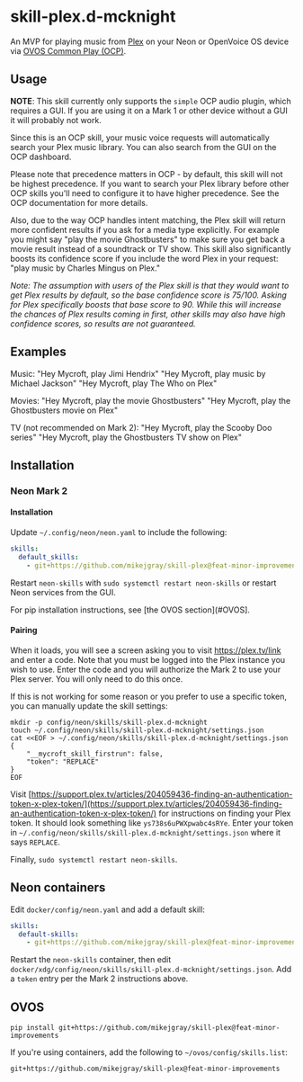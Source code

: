 # skill-plex.d-mcknight

An MVP for playing music from [Plex](https://plex.tv) on your Neon or OpenVoice OS device via [OVOS Common Play (OCP)](https://github.com/OpenVoiceOS/ovos-ocp-audio-plugin).

## Usage

**NOTE**: This skill currently only supports the `simple` OCP audio plugin, which requires a GUI. If you are using it on a Mark 1 or other device without a GUI it will probably not work.

Since this is an OCP skill, your music voice requests will automatically search your Plex music library. You can also search from the GUI on the OCP dashboard.

Please note that precedence matters in OCP - by default, this skill will not be highest precedence. If you want to search your Plex library before other OCP skills you'll need to configure it to have higher precedence. See the OCP documentation for more details.

Also, due to the way OCP handles intent matching, the Plex skill will return more confident results if you ask for a media type explicitly. For example you might say "play the movie Ghostbusters" to make sure you get back a movie result instead of a soundtrack or TV show. This skill also significantly boosts its confidence score if you include the word Plex in your request: "play music by Charles Mingus on Plex."

_Note: The assumption with users of the Plex skill is that they would want to get Plex results by default, so the base confidence score is 75/100. Asking for Plex specifically boosts that base score to 90. While this will increase the chances of Plex results coming in first, other skills may also have high confidence scores, so results are not guaranteed._

## Examples

Music:
"Hey Mycroft, play Jimi Hendrix"
"Hey Mycroft, play music by Michael Jackson"
"Hey Mycroft, play The Who on Plex"

Movies:
"Hey Mycroft, play the movie Ghostbusters"
"Hey Mycroft, play the Ghostbusters movie on Plex"

TV (not recommended on Mark 2):
"Hey Mycroft, play the Scooby Doo series"
"Hey Mycroft, play the Ghostbusters TV show on Plex"

## Installation

### Neon Mark 2

#### Installation

Update `~/.config/neon/neon.yaml` to include the following:

```yaml
skills:
  default_skills:
    - git+https://github.com/mikejgray/skill-plex@feat-minor-improvements
```

Restart `neon-skills` with `sudo systemctl restart neon-skills` or restart Neon services from the GUI.

For pip installation instructions, see [the OVOS section](#OVOS].

#### Pairing

When it loads, you will see a screen asking you to visit https://plex.tv/link and enter a code. Note that you must be logged into the Plex instance you wish to use. Enter the code and you will authorize the Mark 2 to use your Plex server. You will only need to do this once.

If this is not working for some reason or you prefer to use a specific token, you can manually update the skill settings:

```shell
mkdir -p config/neon/skills/skill-plex.d-mcknight
touch ~/.config/neon/skills/skill-plex.d-mcknight/settings.json
cat <<EOF > ~/.config/neon/skills/skill-plex.d-mcknight/settings.json
{
    "__mycroft_skill_firstrun": false,
    "token": "REPLACE"
}
EOF
```

Visit [https://support.plex.tv/articles/204059436-finding-an-authentication-token-x-plex-token/](https://support.plex.tv/articles/204059436-finding-an-authentication-token-x-plex-token/) for instructions on finding your Plex token.
It should look something like `ys738s6uPWXpwabc4sRYe`.
Enter your token in `~/.config/neon/skills/skill-plex.d-mcknight/settings.json` where it says `REPLACE`.

Finally, `sudo systemctl restart neon-skills`.

## Neon containers

Edit `docker/config/neon.yaml` and add a default skill:

```yaml
skills:
  default-skills:
    - git+https://github.com/mikejgray/skill-plex@feat-minor-improvements
```

Restart the `neon-skills` container, then edit `docker/xdg/config/neon/skills/skill-plex.d-mcknight/settings.json`. Add a `token` entry per the Mark 2 instructions above.

## OVOS

`pip install git+https://github.com/mikejgray/skill-plex@feat-minor-improvements`

If you're using containers, add the following to `~/ovos/config/skills.list`:

```config
git+https://github.com/mikejgray/skill-plex@feat-minor-improvements
```
